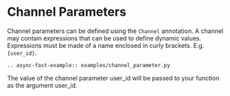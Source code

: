 # Channel Parameters

Channel parameters can be defined using the `Channel` annotation. A channel may contain expressions that can be used to
define dynamic values. Expressions must be made of a name enclosed in curly brackets. E.g. `{user_id}`.

```{eval-rst}
.. async-fast-example:: examples/channel_parameter.py
```

The value of the channel parameter user_id will be passed to your function as the argument user_id.
